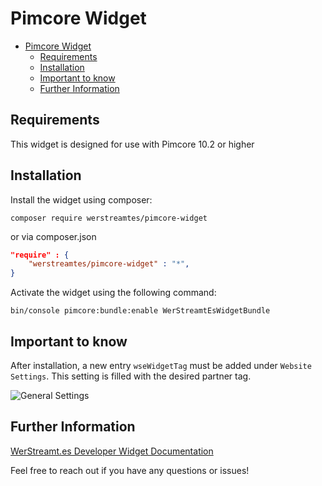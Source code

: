 # Pimcore Widget

<!-- TOC -->
* [Pimcore Widget](#pimcore-widget)
  * [Requirements](#requirements)
  * [Installation](#installation)
  * [Important to know](#important-to-know)
  * [Further Information](#further-information)
<!-- TOC -->
## Requirements
This widget is designed for use with Pimcore 10.2 or higher

## Installation
Install the widget using composer:

```shell
composer require werstreamtes/pimcore-widget
```

or via composer.json
```json
"require" : {
    "werstreamtes/pimcore-widget" : "*",
}
```

Activate the widget using the following command:
```shell
bin/console pimcore:bundle:enable WerStreamtEsWidgetBundle
```

## Important to know
After installation, a new entry `wseWidgetTag` must be added under `Website Settings`. This setting is filled with the desired partner tag.

![General Settings](settings.gif)

## Further Information

[WerStreamt.es Developer Widget Documentation](https://www.werstreamt.es/developers/widget/)

Feel free to reach out if you have any questions or issues!